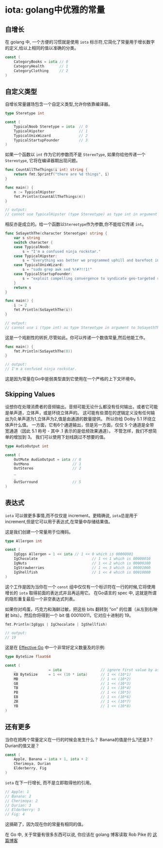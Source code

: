 # iota: golang中优雅的常量

## 自增长

在 golang 中, 一个方便的习惯就是使用 `iota` 标示符,它简化了常量用于增长数字的定义,给以上相同的值以准确的分类。

```go
const (
    CategoryBooks = iota // 0
    CategoryHealth       // 1
    CategoryClothing     // 2
)
```

## 自定义类型

自增长常量疆场包含一个自定义类型,允许你依靠编译器。

```go
type Steretype int

const (
    TypicalNoob Steretype = iota  // 0
    TypicalHipster                // 1
    TypicalUnixWizard             // 2
    TypicalStartupFounder         // 3
)
```

如果一个函数以 `int` 作为它的参数而不是 `StereoType`, 如果你给他传递一个 `Stereotype`, 它将在编译器期出现问题。

```go
func CountAllTheThings(i int) string {
    return fmt.Sprintf("there are %d things", i)
}

func main() {
    n := TypicalHipster
    fmt.Println(CountAllTheThings(n))
}

// output:
// connot use TypicalHipster (type Stereotype) as type int in argument to CountAllTheThings
```

相反亦是成立的。给一个函数以`Stereotype`作为参数,你不能给它传递 `int`。

```go
func SoSayethThe(character Stereotype) string {
    var s string
    switch character {
    case TypicalNoob:
        s = "I'm a confused ninja rockstar."
    case TypicalHipster:
        s = "Everything was better we programmed uphill and barefoot in the snow on the SUTX 5918"
    case TypicalUnixWizard:
        s = "sudo grep awk sed %!#?!!1!"
    case TypicalStartupFounder:
        s = "exploit compelling convergence to syndicate geo-targeted solutions"
    }
    return s
}

func main() {
    i := 2
    fmt.Println(SoSayethThe(i))
}

// output:
// cannot use i (type int) as type Stereotype in argument to SoSayethThe
```

这是一个戏剧性的转折,尽管如此。你可以传递一个数值常量,然后他能工作。

```go
func main() {
    fmt.Println(SoSayethThe(0))
}

// output:
// I'm a confused ninja rockstar.
```
这是因为常量在Go中是弱类型直到它使用在一个严格的上下文环境中。

## Skipping Values

设想你在处理消费者的音频输出。音频可能无论什么都没有任何输出，或者它可能是单声道，立体声，或是环绕立体声的。
这可能有些潜在的逻辑定义没有任何输出为0,单声道为1,立体声为2,值是由通道的数量提供。
所以你给 Dolby 5.1 环绕立体声什么值。
一方面，它有6个通道输出，但是另一方面，仅仅 5 个通道是全带宽通道（因此 5.1 称号 - 其中 .1 表示的是低频效果通道）。
不管怎样，我们不想简单的增加到 3。
我们可以使用下划线跳过不想要的值。

```go
type AudioOutput int

const (
    OutMute AudioOutput = iota // 0
    OutMono                    // 1
    OutStereo                  // 2
    _
    _
    OutSurround                // 5
)
```

## 表达式

`iota` 可以做更多事情,而不仅仅是 increment。更精确说, `iota`总是用于 increment,但是它可以用于表达式,在常量中存储结果值。

这是我们创建一个常量用于位掩码。

```go
type Allergen int

const (
    IgEggs Allergen = 1 << iota // 1 << 0 which is 00000001
    IgChocolate                         // 1 << 1 which is 00000010
    IgNuts                              // 1 << 2 which is 00000100
    IgStrawberries                      // 1 << 3 which is 00001000
    IgShellfish                         // 1 << 4 which is 00010000
)
```

这个工作是因为当你在一个 `const` 组中仅仅有一个标识符在一行的时候,它将使用增长的 `iota` 取得前面的表达式并且再运用它。
在Go语言的 spec 中, 这就是所谓的隐形重复最后一个非空表达式列表。

如果你对鸡蛋，巧克力和海鲜过敏，把这些 bits 翻转到 “on” 的位置（从左到右映射 bits）。然后你将得到一个 bit 值 00010011，它对应十进制的 19。

```go
fmt.Println(IgEggs | IgChocolate | IgShellfish)

// output:
// 19
```

这是在 [Effective Go](https://golang.org/doc/effective_go.html#constants) 中一个非常好定义数量及的示例:

```go
type ByteSize float64

const (
    _               = iota                  // ignore first value by assingning to blank identifier
    KB ByteSize     = 1 << (10 * iota)      // 1 << (10*1)
    MB                                      // 1 << (10*2)
    GB                                      // 1 << (10*3)
    TB                                      // 1 << (10*4)
    PB                                      // 1 << (10*5)
    EB                                      // 1 << (10*6)
    ZB                                      // 1 << (10*7)
    YB                                      // 1 << (10*8)
)
```

## 还有更多

当你在把两个常量定义在一行的时候会发生什么？
Banana的值是什么?还是3？Durian的值又是？

```go
const (
    Apple, Banana = iota + 1, iota + 2
    Cherimoya, Durian
    Elderberry, Fig
)
```

`iota` 在下一行增长, 而不是立即取得他的引用。

```go
// Apple: 1
// Banana: 2
// Cherimoya: 2
// Durian: 3
// Elderberry: 3
// Fig: 4
```
这搞砸了，因为现在你的常量有相同的值。

在 Go 中, 关于常量有很多东西可以说, 你应该在 golang 博客读取 Rob Pike 的 [这篇博客](https://blog.golang.org/constants)